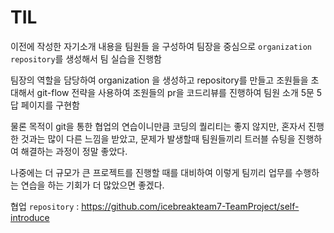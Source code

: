 # TIL

이전에 작성한 자기소개 내용을 팀원들 을 구성하여 팀장을 중심으로 `organization repository`를 생성해서 팀 실습을 진행함


팀장의 역할을 담당하여 organization 을 생성하고 repository를 만들고 조원들을 초대해서 git-flow 전략을 사용하여 조원들의 pr을 코드리뷰를 진행하여 팀원 소개 5문 5답 페이지를 구현함

물론 목적이 git을 통한 협업의 연습이니만큼 코딩의 퀄리티는 좋지 않지만, 혼자서 진행한 것과는 많이 다른 느낌을 받았고, 문제가 발생할때 팀원들끼리 트러블 슈팅을 진행하여 해결하는 과정이 정말 좋았다.

나중에는 더 규모가 큰 프로젝트를 진행할 때를 대비하여 이렇게 팀끼리 업무를 수행하는 연습을 하는 기회가 더 많았으면 좋겠다.

협업 `repository` : https://github.com/icebreakteam7-TeamProject/self-introduce
